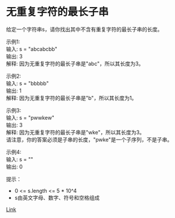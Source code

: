 <h1>无重复字符的最长子串</h1>

给定一个字符串s，请你找出其中不含有重复字符的最长子串的长度。</br>

示例1:</br>
输入: s = "abcabcbb"</br>
输出: 3</br>
解释: 因为无重复字符的最长子串是"abc"，所以其长度为3。</br>

示例2:</br>
输入: s = "bbbbb"</br>
输出: 1</br>
解释: 因为无重复字符的最长子串是"b"，所以其长度为1。</br>

示例3:</br>
输入: s = "pwwkew"</br>
输出: 3</br>
解释: 因为无重复字符的最长子串是"wke"，所以其长度为3。</br>
请注意，你的答案必须是子串的长度，"pwke"是一个子序列，不是子串。</br>

示例4:</br>
输入: s = ""</br>
输出: 0</br>

提示：
- 0 <= s.length <= 5 * 10^4
- s由英文字母、数字、符号和空格组成

[Link](https://leetcode-cn.com/problems/longest-substring-without-repeating-characters/)